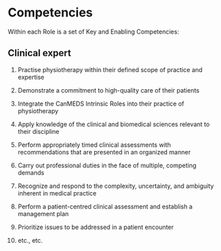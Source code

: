 # Competencies

Within each Role is a set of Key and Enabling Competencies:

## Clinical expert
1. Practise physiotherapy within their defined scope of practice and expertise
  1. Demonstrate a commitment to high-quality care of their patients
  2. Integrate the CanMEDS Intrinsic Roles into their practice of physiotherapy
  3. Apply knowledge of the clinical and biomedical sciences relevant to their discipline
  4. Perform appropriately timed clinical assessments with recommendations that are presented in an organized manner
  5. Carry out professional duties in the face of multiple, competing demands
  6. Recognize and respond to the complexity, uncertainty, and ambiguity inherent in medical practice

2. Perform a patient-centred clinical assessment and establish a management plan
  1. Prioritize issues to be addressed in a patient encounter
  2. etc., etc.
